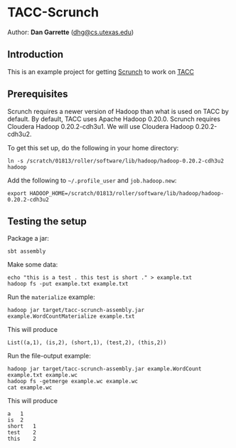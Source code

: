 # TACC-Scrunch

Author: **Dan Garrette** (dhg@cs.utexas.edu)


## Introduction

This is an example project for getting [Scrunch](https://github.com/cloudera/crunch/tree/master/scrunch) to work on [TACC](https://sites.google.com/site/tacchadoop/)


## Prerequisites

Scrunch requires a newer version of Hadoop than what is used on TACC by default.  By default, TACC uses Apache Hadoop 0.20.0.  Scrunch requires Cloudera Hadoop 0.20.2-cdh3u1.  We will use Cloudera Hadoop 0.20.2-cdh3u2.

To get this set up, do the following in your home directory:

    ln -s /scratch/01813/roller/software/lib/hadoop/hadoop-0.20.2-cdh3u2 hadoop
    
Add the following to `~/.profile_user` and `job.hadoop.new`:

    export HADOOP_HOME=/scratch/01813/roller/software/lib/hadoop/hadoop-0.20.2-cdh3u2


## Testing the setup

Package a jar:

    sbt assembly
    
Make some data:
    
    echo "this is a test . this test is short ." > example.txt
    hadoop fs -put example.txt example.txt

Run the `materialize` example:

    hadoop jar target/tacc-scrunch-assembly.jar example.WordCountMaterialize example.txt
    
This will produce

    List((a,1), (is,2), (short,1), (test,2), (this,2))

Run the file-output example:

    hadoop jar target/tacc-scrunch-assembly.jar example.WordCount example.txt example.wc
    hadoop fs -getmerge example.wc example.wc
    cat example.wc

This will produce

	a	1
	is	2
	short	1
	test	2
	this	2
